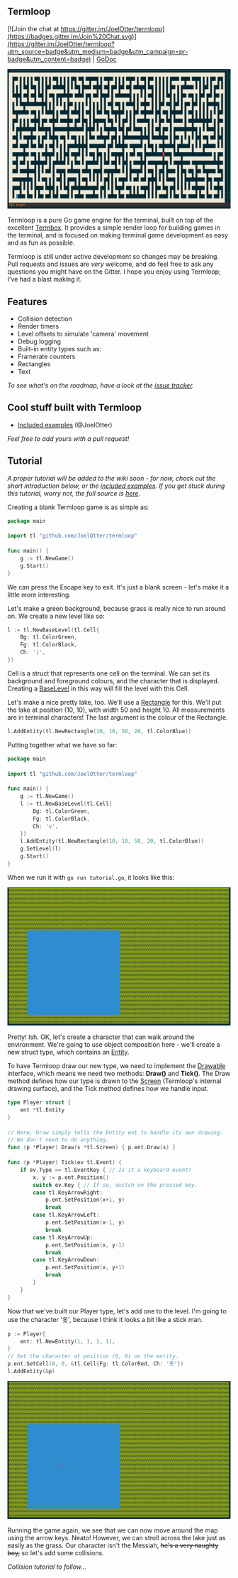 ## Termloop

[![Join the chat at https://gitter.im/JoelOtter/termloop](https://badges.gitter.im/Join%20Chat.svg)](https://gitter.im/JoelOtter/termloop?utm_source=badge&utm_medium=badge&utm_campaign=pr-badge&utm_content=badge) | [GoDoc](http://godoc.org/github.com/JoelOtter/termloop)

![](_examples/images/maze.png)

Termloop is a pure Go game engine for the terminal, built on top of the excellent [Termbox](https://github.com/nsf/termbox-go). It provides a simple render loop for building games in the terminal, and is focused on making terminal game development as easy and as fun as possible.

Termloop is still under active development so changes may be breaking. Pull requests and issues are *very* welcome, and do feel free to ask any questions you might have on the Gitter. I hope you enjoy using Termloop; I've had a blast making it.

## Features

- Collision detection
- Render timers
- Level offsets to simulate 'camera' movement
- Debug logging
- Built-in entity types such as:
 - Framerate counters
 - Rectangles
 - Text

*To see what's on the roadmap, have a look at the [issue tracker](https://github.com/JoelOtter/termloop/issues).*

## Cool stuff built with Termloop

- [Included examples](https://github.com/JoelOtter/termloop/tree/master/_examples) (@JoelOtter)

_Feel free to add yours with a pull request!_

## Tutorial

*A proper tutorial will be added to the wiki soon - for now, check out the short introduction below, or the [included examples](https://github.com/JoelOtter/termloop/tree/master/_examples). If you get stuck during this tutorial, worry not, the full source is [here](https://github.com/JoelOtter/termloop/blob/master/_examples/tutorial.go).*

Creating a blank Termloop game is as simple as:

```go
package main

import tl "github.com/JoelOtter/termloop"

func main() {
	g := tl.NewGame()
	g.Start()
}
```

We can press the Escape key to exit. It's just a blank screen - let's make it a little more interesting.

Let's make a green background, because grass is really nice to run around on. We create a new level like so:

```go
l := tl.NewBaseLevel(tl.Cell{
	Bg: tl.ColorGreen,
	Fg: tl.ColorBlack,
	Ch: '|',
})
```

Cell is a struct that represents one cell on the terminal. We can set its background and foreground colours, and the character that is displayed. Creating a [BaseLevel](http://godoc.org/github.com/JoelOtter/termloop#BaseLevel) in this way will fill the level with this Cell.

Let's make a nice pretty lake, too. We'll use a [Rectangle](http://godoc.org/github.com/JoelOtter/termloop#Rectangle) for this. We'll put the lake at position (10, 10), with width 50 and height 10. All measurements are in terminal characters! The last argument is the colour of the Rectangle.

```go
l.AddEntity(tl.NewRectangle(10, 10, 50, 20, tl.ColorBlue))
```

Putting together what we have so far:

```go
package main

import tl "github.com/JoelOtter/termloop"

func main() {
	g := tl.NewGame()
	l := tl.NewBaseLevel(tl.Cell{
		Bg: tl.ColorGreen,
		Fg: tl.ColorBlack,
		Ch: 'v',
	})
	l.AddEntity(tl.NewRectangle(10, 10, 50, 20, tl.ColorBlue))
	g.SetLevel(l)
	g.Start()
}
```

When we run it with `go run tutorial.go`, it looks like this:

![](_examples/images/tutorial01.png)

Pretty! Ish. OK, let's create a character that can walk around the environment. We're going to use object composition here - we'll create a new struct type, which contains an [Entity](http://godoc.org/github.com/JoelOtter/termloop#Entity).

To have Termloop draw our new type, we need to implement the [Drawable](http://godoc.org/github.com/JoelOtter/termloop#Drawable) interface, which means we need two methods: **Draw()** and **Tick()**. The Draw method defines how our type is drawn to the [Screen](http://godoc.org/github.com/JoelOtter/termloop#Screen) (Termloop's internal drawing surface), and the Tick method defines how we handle input.

```go
type Player struct {
	ent *tl.Entity
}

// Here, Draw simply tells the Entity ent to handle its own drawing.
// We don't need to do anything.
func (p *Player) Draw(s *tl.Screen) { p.ent.Draw(s) }

func (p *Player) Tick(ev tl.Event) {
	if ev.Type == tl.EventKey { // Is it a keyboard event?
		x, y := p.ent.Position()
		switch ev.Key { // If so, switch on the pressed key.
		case tl.KeyArrowRight:
			p.ent.SetPosition(x+1, y)
			break
		case tl.KeyArrowLeft:
			p.ent.SetPosition(x-1, y)
			break
		case tl.KeyArrowUp:
			p.ent.SetPosition(x, y-1)
			break
		case tl.KeyArrowDown:
			p.ent.SetPosition(x, y+1)
			break
		}
	}
}
```

Now that we've built our Player type, let's add one to the level. I'm going to use the character '옷', because I think it looks a bit like a stick man.

```go
p := Player{
	ent: tl.NewEntity(1, 1, 1, 1),
}
// Set the character at position (0, 0) on the entity.
p.ent.SetCell(0, 0, &tl.Cell{Fg: tl.ColorRed, Ch: '옷'})
l.AddEntity(&p)

```

![](_examples/images/tutorial02.png)

Running the game again, we see that we can now move around the map using the arrow keys. Neato! However, we can stroll across the lake just as easily as the grass. Our character isn't the Messiah, ~~he's a very naughty boy,~~ so let's add some collisions.

*Collision tutorial to follow...*
